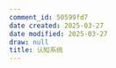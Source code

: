 ```yaml
---
comment_id: 50599fd7
date created: 2025-03-27
date modified: 2025-03-27
draw: null
title: 认知系统
---
```

